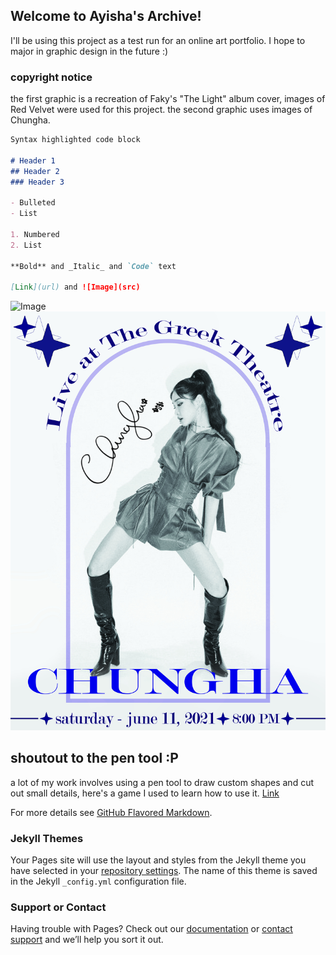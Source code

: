 ## Welcome to Ayisha's Archive!

I'll be using this project as a test run for an online art portfolio. I hope to major in graphic design in the future :)

### copyright notice

the first graphic is a recreation of Faky's "The Light" album cover, images of Red Velvet were used for this project. the second graphic uses images of Chungha.

```markdown
Syntax highlighted code block

# Header 1
## Header 2
### Header 3

- Bulleted
- List

1. Numbered
2. List

**Bold** and _Italic_ and `Code` text

[Link](url) and ![Image](src)
```
![Image](image1.jpeg)
![Image](chungha_poster_revision.jpg)

## shoutout to the pen tool :P

a lot of my work involves using a pen tool to draw custom shapes and cut out small details, here's a game I used to learn how to use it.
[Link](https://bezier.method.ac/)

For more details see [GitHub Flavored Markdown](https://guides.github.com/features/mastering-markdown/).

### Jekyll Themes

Your Pages site will use the layout and styles from the Jekyll theme you have selected in your [repository settings](https://github.com/ysha88/ysha-s-archive/settings/pages). The name of this theme is saved in the Jekyll `_config.yml` configuration file.

### Support or Contact

Having trouble with Pages? Check out our [documentation](https://docs.github.com/categories/github-pages-basics/) or [contact support](https://support.github.com/contact) and we’ll help you sort it out.
